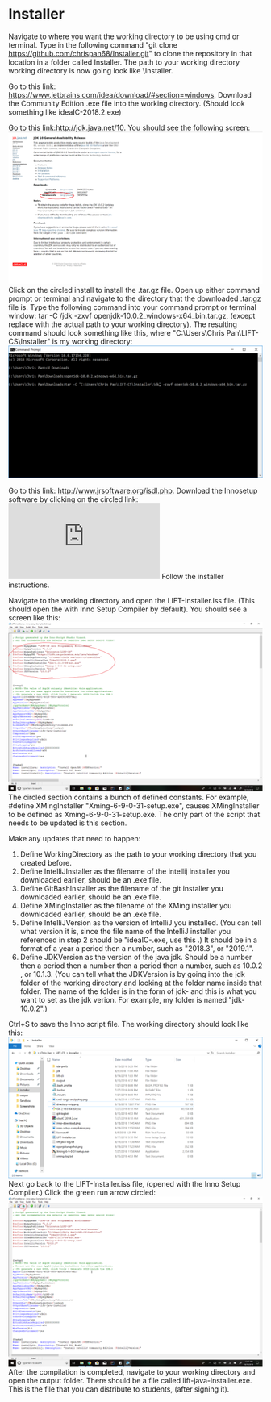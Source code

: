 # Installer
Navigate to where you want the working directory to be using cmd or terminal. Type in the following command "git clone https://github.com/chrispan68/Installer.git" to clone the repository in that location in a folder called Installer. The path to your working directory working directory is now going look like <some path>\Installer. 

Go to this link: https://www.jetbrains.com/idea/download/#section=windows. Download the Community Edition .exe file into the working directory. (Should look something like ideaIC-2018.2.exe)

Go to this link:http://jdk.java.net/10. You should see the following screen:
![alt_text](https://github.com/chrispan68/Installer/blob/master/openjdksnapshot.png)
Click on the circled install to install the .tar.gz file. Open up either command prompt or terminal and navigate to the directory that the downloaded .tar.gz file is. Type the following command into your command prompt or terminal window: tar -C <path to working directory>/jdk -zxvf openjdk-10.0.2_windows-x64_bin.tar.gz, (except replace <path to working directory> with the actual path to your working directory). The resulting command should look something like this, where "C:\Users\Chris Pan\LIFT-CS\Installer" is my working directory:
![alt_text](https://github.com/chrispan68/Installer/blob/master/cmd-targz-unzipping.png)

Go to this link: http://www.jrsoftware.org/isdl.php. Download the Innosetup software by clicking on the circled link:
![alt_text](http://www.jrsoftware.org/isdl.php)
Follow the installer instructions. 

Navigate to the working directory and open the LIFT-Installer.iss file. (This should open the with Inno Setup Compiler by default). You should see a screen like this: 
![alt_text](https://github.com/chrispan68/Installer/blob/master/inno-setup-compilation.png)
The circled section contains a bunch of defined constants. For example, #define XMingInstaller "Xming-6-9-0-31-setup.exe", causes XMingInstaller to be defined as Xming-6-9-0-31-setup.exe. The only part of the script that needs to be updated is this section.

Make any updates that need to happen:
1) Define WorkingDirectory as the path to your working directory that you created before. 
2) Define IntelliJInstaller as the filename of the intellij installer you downloaded earlier, should be an .exe file.
3) Define GitBashInstaller as the filename of the git installer you downloaded earlier, should be an .exe file.
4) Define XMingInstaller as the filename of the XMing installer you downloaded earlier, should be an .exe file.
5) Define IntelliJVersion as the version of IntelliJ you installed. (You can tell what version it is, since the file name of the IntelliJ installer you referenced in step 2 should be "ideaIC-<version>.exe, use this <version>.) It should be in a format of a year a period then a number, such as "2018.3", or "2019.1".
6) Define JDKVersion as the version of the java jdk. Should be a number then a period then a number then a period then a number, such as 10.0.2 , or 10.1.3. (You can tell what the JDKVersion is by going into the jdk folder of the working directory and looking at the folder name inside that folder. The name of the folder is in the form of jdk-<version> and this <version> is what you want to set as the jdk verion. For example, my folder is named "jdk-10.0.2".)
  
Ctrl+S to save the Inno script file. The working directory should look like this:
![alt_text](https://github.com/chrispan68/Installer/blob/master/directory-snip.png)
Next go back to the LIFT-Installer.iss file, (opened with the Inno Setup Compiler.) Click the green run arrow circled:
![alt_text](https://github.com/chrispan68/Installer/blob/master/run-compiler.png)
After the compilation is completed, navigate to your working directory and open the output folder. There should be a file called lift-java-installer.exe. This is the file that you can distribute to students, (after signing it). 
